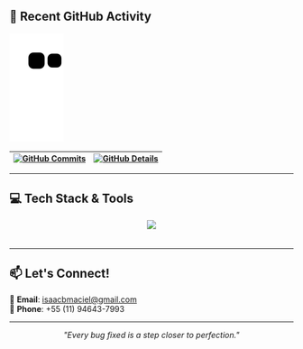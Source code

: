 ## 🚀 Recent GitHub Activity

![Snake animation](https://github.com/bisaacm1/bisaacm1/blob/output/github-contribution-grid-snake.svg)

| [![GitHub Commits](http://github-profile-summary-cards.vercel.app/api/cards/productive-time?username=bisaacm1&theme=dracula&utcOffset=-3)](https://github.com/vn7n24fzkq/github-profile-summary-cards) | [![GitHub Details](http://github-profile-summary-cards.vercel.app/api/cards/profile-details?username=bisaacm1&theme=dracula)](https://github.com/vn7n24fzkq/github-profile-summary-cards) |
| ------------------------------------------------------------------------------------------------------------------------------------------------------------------------------------------------------ | ----------------------------------------------------------------------------------------------------------------------------------------------------------------------------------------- |

---

## 💻 Tech Stack & Tools

  <div align="center" >
    <div align="center">
      <img src="https://skillicons.dev/icons?i=java,spring,nodejs,angular,ts,azure,jest,mongodb,mysql,git,github,vscode,docker,kubernetes,aws,flutter,dart,firebase,androidstudio,bitbucket,css,html,idea,vscode," />
    </div>
    <br />
  </div>

---

## 📫 Let's Connect!

📧 **Email**: isaacbmaciel@gmail.com  
📱 **Phone**: +55 (11) 94643-7993

---

<p align="center">
  <em>"Every bug fixed is a step closer to perfection."</em>
</p>
